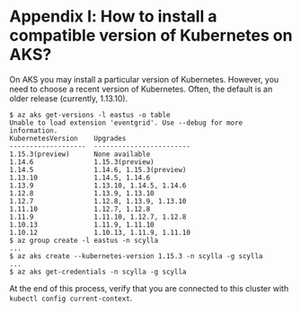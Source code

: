 # Appendix Ⅰ: How to install a compatible version of Kubernetes on AKS?

On AKS you may install a particular version of Kubernetes. However, you need to choose a recent version of Kubernetes. Often, the default is an older release (currently, 1.13.10).

```console
$ az aks get-versions -l eastus -o table
Unable to load extension 'eventgrid'. Use --debug for more information.
KubernetesVersion    Upgrades
-------------------  ------------------------
1.15.3(preview)      None available
1.14.6               1.15.3(preview)
1.14.5               1.14.6, 1.15.3(preview)
1.13.10              1.14.5, 1.14.6
1.13.9               1.13.10, 1.14.5, 1.14.6
1.12.8               1.13.9, 1.13.10
1.12.7               1.12.8, 1.13.9, 1.13.10
1.11.10              1.12.7, 1.12.8
1.11.9               1.11.10, 1.12.7, 1.12.8
1.10.13              1.11.9, 1.11.10
1.10.12              1.10.13, 1.11.9, 1.11.10
$ az group create -l eastus -n scylla
...
$ az aks create --kubernetes-version 1.15.3 -n scylla -g scylla
...
$ az aks get-credentials -n scylla -g scylla
```

At the end of this process, verify that you are connected to this cluster with `kubectl config current-context`.
 